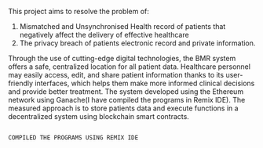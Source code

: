 This project aims to resolve the problem of:
1. Mismatched and Unsynchronised Health record of patients that negatively affect the delivery of effective healthcare 
2. The privacy breach of patients electronic record and private information.

Through the use of cutting-edge digital technologies, the BMR system offers a safe, centralized location for all patient data. 
Healthcare personnel may easily access, edit, and share patient information thanks to its user-friendly interfaces, which helps them make more informed clinical decisions and provide better treatment.
The system developed using the Ethereum network using Ganache(I have compiled the programs in Remix IDE). The measured approach is to store patients data and execute functions in a decentralized system using blockchain smart contracts.


                                                                                COMPILED THE PROGRAMS USING REMIX IDE
